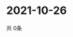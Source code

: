 # 2021-10-26
  共 0条

  <!-- BEGIN -->
  <!-- 最后更新时间Tue Oct 26 2021 14:03:27 GMT+0000 (Coordinated Universal Time) -->
  
  <!-- END -->
  
  